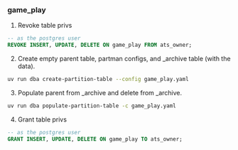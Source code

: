 ### game_play
1. Revoke table privs
```sql
-- as the postgres user
REVOKE INSERT, UPDATE, DELETE ON game_play FROM ats_owner;
```
2. Create empty parent table, partman configs, and _archive table (with the data).
```sh
uv run dba create-partition-table --config game_play.yaml
```
3. Populate parent from _archive and delete from _archive.
```sh
uv run dba populate-partition-table -c game_play.yaml
```
4. Grant table privs
```sql
-- as the postgres user
GRANT INSERT, UPDATE, DELETE ON game_play TO ats_owner;
```